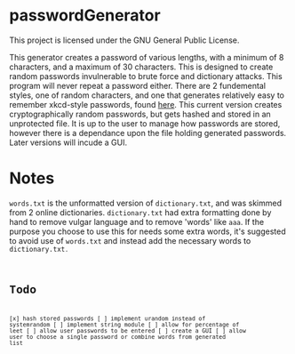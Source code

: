 # passwordGenerator
This project is licensed under the GNU General Public License.

This generator creates a password of various lengths, with a minimum of 8 characters, and a maximum of 30 characters. This is designed to create random passwords invulnerable to brute force and dictionary attacks. This program will never repeat a password either. There are 2 fundemental styles, one of random characters, and one that generates relatively easy to remember xkcd-style passwords, found [here](https://xkcd.com/936/). This current version creates cryptographically random passwords, but gets hashed and stored in an unprotected file. It is up to the user to manage how passwords are stored, however there is a dependance upon the file holding generated passwords. Later versions will incude a GUI.

# Notes
<code>words.txt</code> is the unformatted version of <code>dictionary.txt</code>, and was skimmed from 2 online dictionaries. <code>dictionary.txt</code> had extra formatting done by hand to remove vulgar language and to remove 'words' like <code>aaa</code>. If the purpose you choose to use this for needs some extra words, it's suggested to avoid use of <code>words.txt</code> and instead add the necessary words to <code>dictionary.txt<code>.
  
# Todo
[x] hash stored passwords
[ ] implement urandom instead of systemrandom
[ ] implement string module
[ ] allow for percentage of leet
[ ] allow user passwords to be entered
[ ] create a GUI
[ ] allow user to choose a single password or combine words from generated list

